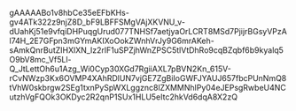 gAAAAABo1v8hbCe35eEFbKHs-gv4ATk322z9njZ8D_bF9LBFFSMgVAjXKVNU_v-dUahKj51e9vfqiDHPuqgUrud077TNHSf7aetjyaOrLCRT8MSd7PjijrBGsyVPzAl74H_2E7GFpn3mGYmAKIXoOokZWnhVrJy9G6mrAKeh-sAmkQnrButZIHXlXN_Iz2rlF1uSPZjhWnZPSC5tlVtDhRo9cqBZqbf6b9kyalq5O9bV8mc_Vf5Ll-Q_JtLettOh6u1Azg_Wi0Cyp30XGd7RgiiAXL7pBVN2Kn_615V-rCvNWzp3Kx6OVMP4XAhRDlUN7vjGE7ZgBiIoGWFJYAUJ657fbcPUnNmQ8tVhW0skbrgw2SEg1txnPySpWXLggznc8lZXMMNhlPy04eJEPsgRwbeU4NCutzhVgFQOk3OKDyc2R2qnP1SUx1HLU5eItc2hkVd6dqA8X2zQ